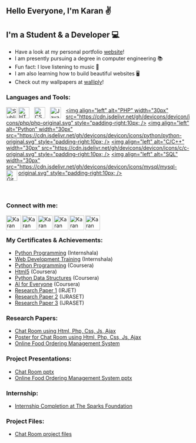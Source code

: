 ## Hello Everyone, I'm Karan ✌

## I'm a Student & a Developer 💻

-  Have a look at my personal portfolio [website]!
-  I am presently pursuing a degree in computer engineering 📚
-  Fun fact: I love listening to music 🎵
-  I am also learning how to build beautiful websites 🖥
-  Check out my wallpapers at [walliply]!

### Languages and Tools:

[<img align="left" alt="Sublime" width="30px" src="https://img.icons8.com/fluent/48/000000/sublime-text.png" />][sublime]
[<img align="left" alt="HTML5" width="30px" src="https://cdn.jsdelivr.net/gh/devicons/devicon/icons/html5/html5-original.svg" style="padding-right:10px;" />][html]
[<img align="left" alt="CSS3" width="30px" src="https://cdn.jsdelivr.net/gh/devicons/devicon/icons/css3/css3-original.svg" style="padding-right:10px;" />][css3]
[<img align="left" alt="JavaScript" width="30px" src="https://cdn.jsdelivr.net/gh/devicons/devicon/icons/javascript/javascript-original.svg" style="padding-right:10px;" />][javascript]
[<img align="left" alt="PHP" width="30px" src="https://cdn.jsdelivr.net/gh/devicons/devicon/icons/php/php-original.svg" style="padding-right:10px; />][php]
[<img align="left" alt="Python" width="30px" src="https://cdn.jsdelivr.net/gh/devicons/devicon/icons/python/python-original.svg" style="padding-right:10px; />][python]
[<img align="left" alt="C/C++" width="30px" src="https://cdn.jsdelivr.net/gh/devicons/devicon/icons/c/c-original.svg" style="padding-right:10px; />][c]
[<img align="left" alt="SQL" width="30px" src="https://cdn.jsdelivr.net/gh/devicons/devicon/icons/mysql/mysql-original.svg" style="padding-right:10px; />][sql]
[<img align="left" alt="GitHub" width="30px" src="https://image.flaticon.com/icons/png/512/733/733553.png" />][github]

<br />
<br />

### Connect with me:

[<img align="left" alt="Karan Dhiman | Instagram" width="40px" src="https://image.flaticon.com/icons/png/512/174/174855.png" />][instagram]
[<img align="left" alt="Karan Dhiman | Twitter" width="40px" src="https://image.flaticon.com/icons/png/512/145/145812.png" />][twitter]
[<img align="left" alt="Karan Dhiman | LinkedIn" width="40px" src="https://image.flaticon.com/icons/png/512/179/179330.png" />][linkedin]
[<img align="left" alt="Karan Dhiman | Instagram" width="40px" src="https://img.icons8.com/office/128/000000/facebook-new.png" />][facebook]
[<img align="left" alt="Karan Dhiman | Google scholar" width="40px" src="https://img.icons8.com/nolan/128/google-scholar.png" />][googlescholar]
[<img align="left" alt="Karan Dhiman | Research Gate" width="40px" src="https://cdn.iconscout.com/icon/free/png-256/researchgate-3521760-2945204.png" />][researchgate]

<br />
<br />

### My Certificates & Achievements:

- [Python Programming]  (Internshala)
- [Web Development Training]  (Internshala)
- [Python Programming]  (Coursera)
- [Html5]  (Coursera)
- [Python Data Structures]  (Coursera)
- [AI for Everyone]  (Coursera)
- [Research Paper 1]  (IRJET)
- [Research Paper 2]  (IJRASET)
- [Research Paper 3]  (IJRASET)

### Research Papers:
- [Chat Room using Html, Php, Css, Js, Ajax] 
- [Poster for Chat Room using Html, Php, Css, Js, Ajax]
- [Online Food Ordering Management System]

### Project Presentations:
- [Chat Room pptx]
- [Online Food Ordering Management System pptx]

### Internship:
- [Internship Completion at The Sparks Foundation]

### Project Files:
- [Chat Room project files]

[website]: https://karan-dhiman.github.io/Responsive-Portfolio-Website
[walliply]: https://sites.google.com/view/walliply/
[sublime]: https://www.sublimetext.com/
[instagram]: https://www.instagram.com/karan_dhiman._
[facebook]: https://www.facebook.com/karan.dhiman.07/
[twitter]: https://twitter.com/karan_dhiman_7
[linkedin]: https://www.linkedin.com/in/karan-s-dhiman
[googlescholar]: https://scholar.google.com/citations?user=kKNKmqgAAAAJ&hl=en
[researchgate]: https://www.researchgate.net/profile/Karan-Dhiman-3
[visualstudio]: https://visualstudio.microsoft.com
[html]: https://www.w3schools.com/html/
[css3]: https://www.w3schools.com/css/
[javascript]: https://www.w3schools.com/js/DEFAULT.asp
[python]: https://www.w3schools.com/python/
[c]: https://www.tutorialspoint.com/cprogramming/index.htm
[sql]: https://www.w3schools.com/sql/default.Asp
[php]: https://www.w3schools.com/php/php_mysql_intro.asp
[github]: https://github.com/
[python programming]:https://drive.google.com/file/d/19wqCcn3lNkJklyj4p2sAc-vLQ8ExNORY/view?usp=sharing
[Python Training]: https://drive.google.com/file/d/17p7ZsgbwvxD0x8e7WEARzTQ_T1Xp3_Hj/view?usp=sharing
[Html5]: https://drive.google.com/file/d/1-Ia3Ew7g1JVSLGaRx3vcpvin5vd4t9Qd/view?usp=sharing
[Web Development Training]: https://drive.google.com/file/d/1cUfYAUEqSUJfiX72C-a9ef2tdj5omQTw/view?usp=sharing
[Python Data Structures]: https://drive.google.com/file/d/1WR1qR4cFsRgvtzXWm58EgbRvZ1qsGktG/view?usp=sharing
[AI for Everyone]: https://drive.google.com/file/d/1ivIg1QWfIZf_pdGKC4vpWdsMK1FXxLYD/view?usp=sharing
[Research Paper 1]: https://drive.google.com/file/d/1rn01A10YZob2DKMX85Xi10CF3rkvGofp/view?usp=sharing
[Research Paper 2]: https://drive.google.com/file/d/15X-1CZbSUnRXz4aUoQ8z2nz5FHlDgmeV/view?usp=sharing
[Research Paper 3]: https://drive.google.com/file/d/1QDfFtyLsBy81sM5ASBG3o_8DGiY4pHKP/view?usp=sharing
[Chat Room using Html, Php, Css, Js, Ajax]: https://arxiv.org/abs/2106.14704
[Online Food Ordering Management System]: https://www.ijraset.com/fileserve.php?FID=36835
[Poster for Chat Room using Html, Php, Css, Js, Ajax]: http://dx.doi.org/10.13140/RG.2.2.19421.95203
[Chat Room pptx]: http://dx.doi.org/10.13140/RG.2.2.16257.38248
[Online Food Ordering Management System pptx]: 10.13140/RG.2.2.35112.08961
[Internship Completion at The Sparks Foundation]: https://drive.google.com/file/d/1_d6M4LsuipjONncPUMTrLgXR7fpcX2v3/view?usp=sharing
[Chat Room project files]: https://drive.google.com/drive/folders/1OANizfTAKLF05GOzu8dPji1aH5VTbMf0?usp=sharing
